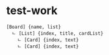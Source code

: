 # test-work

    [Board] {name, list}
      ㄴ [List] {index, title, cardList}
        ㄴ [Card] {index, text}
        ㄴ [Card] {index, text}
